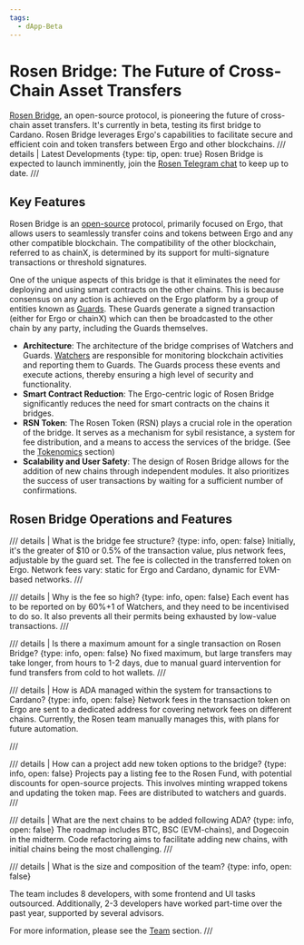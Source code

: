 ```yaml
---
tags:
  - dApp-Beta
---
```

# Rosen Bridge: The Future of Cross-Chain Asset Transfers

[Rosen Bridge](https://rosen.tech), an open-source protocol, is pioneering the future of cross-chain asset transfers. It's currently in beta, testing its first bridge to Cardano. Rosen Bridge leverages Ergo's capabilities to facilitate secure and efficient coin and token transfers between Ergo and other blockchains.
/// details | Latest Developments
     {type: tip, open: true}
Rosen Bridge is expected to launch imminently, join the [Rosen Telegram chat](https://t.me/rosenbridge_erg) to keep up to date.
///

## Key Features

Rosen Bridge is an [open-source](https://github.com/rosen-bridge) protocol, primarily focused on Ergo, that allows users to seamlessly transfer coins and tokens between Ergo and any other compatible blockchain. The compatibility of the other blockchain, referred to as chainX, is determined by its support for multi-signature transactions or threshold signatures.

One of the unique aspects of this bridge is that it eliminates the need for deploying and using smart contracts on the other chains. This is because consensus on any action is achieved on the Ergo platform by a group of entities known as [Guards](rosen-guard.md). These Guards generate a signed transaction (either for Ergo or chainX) which can then be broadcasted to the other chain by any party, including the Guards themselves.

- **Architecture**: The architecture of the bridge comprises of Watchers and Guards. [Watchers](rosen-watcher.md) are responsible for monitoring blockchain activities and reporting them to Guards. The Guards process these events and execute actions, thereby ensuring a high level of security and functionality.
- **Smart Contract Reduction**: The Ergo-centric logic of Rosen Bridge significantly reduces the need for smart contracts on the chains it bridges.
- **RSN Token**: The Rosen Token (RSN) plays a crucial role in the operation of the bridge. It serves as a mechanism for sybil resistance, a system for fee distribution, and a means to access the services of the bridge. (See the [Tokenomics](rosen-tokenomics.md) section)
- **Scalability and User Safety**: The design of Rosen Bridge allows for the addition of new chains through independent modules. It also prioritizes the success of user transactions by waiting for a sufficient number of confirmations.

## Rosen Bridge Operations and Features

/// details | What is the bridge fee structure?
     {type: info, open: false}
Initially, it's the greater of $10 or 0.5% of the transaction value, plus network fees, adjustable by the guard set. The fee is collected in the transferred token on Ergo. Network fees vary: static for Ergo and Cardano, dynamic for EVM-based networks.
///

/// details | Why is the fee so high?
     {type: info, open: false}
Each event has to be reported on by 60%+1 of Watchers, and they need to be incentivised to do so. It also prevents all their permits being exhausted by low-value transactions. 
///

/// details | Is there a maximum amount for a single transaction on Rosen Bridge?
     {type: info, open: false}
No fixed maximum, but large transfers may take longer, from hours to 1-2 days, due to manual guard intervention for fund transfers from cold to hot wallets.
///

/// details | How is ADA managed within the system for transactions to Cardano?
     {type: info, open: false}
Network fees in the transaction token on Ergo are sent to a dedicated address for covering network fees on different chains. Currently, the Rosen team manually manages this, with plans for future automation.

///

/// details | How can a project add new token options to the bridge?
     {type: info, open: false}
Projects pay a listing fee to the Rosen Fund, with potential discounts for open-source projects. This involves minting wrapped tokens and updating the token map. Fees are distributed to watchers and guards.
///

/// details | What are the next chains to be added following ADA?
     {type: info, open: false}
The roadmap includes BTC, BSC (EVM-chains), and Dogecoin in the midterm. Code refactoring aims to facilitate adding new chains, with initial chains being the most challenging.
///

/// details | What is the size and composition of the team?
     {type: info, open: false}

The team includes 8 developers, with some frontend and UI tasks outsourced. Additionally, 2-3 developers have worked part-time over the past year, supported by several advisors.

For more information, please see the [Team](rosen-team.md) section.
///

